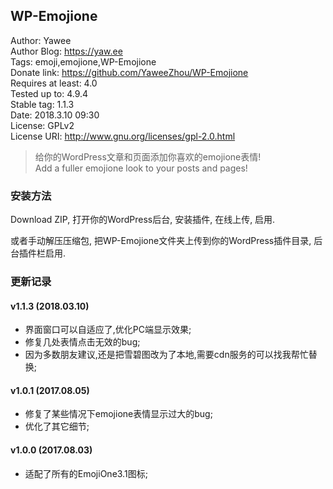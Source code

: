 ## WP-Emojione ##
Author: Yawee  
Author Blog: https://yaw.ee  
Tags: emoji,emojione,WP-Emojione  
Donate link: https://github.com/YaweeZhou/WP-Emojione  
Requires at least: 4.0  
Tested up to: 4.9.4  
Stable tag: 1.1.3  
Date: 2018.3.10 09:30  
License: GPLv2  
License URI: http://www.gnu.org/licenses/gpl-2.0.html 

> 给你的WordPress文章和页面添加你喜欢的emojione表情!  
> Add a fuller emojione look to your posts and pages!

### 安装方法 ###
Download ZIP, 打开你的WordPress后台, 安装插件, 在线上传, 启用. 

或者手动解压压缩包, 把WP-Emojione文件夹上传到你的WordPress插件目录, 后台插件栏启用. 

### 更新记录 ###
#### v1.1.3 (2018.03.10) ####
* 界面窗口可以自适应了,优化PC端显示效果;
* 修复几处表情点击无效的bug;
* 因为多数朋友建议,还是把雪碧图改为了本地,需要cdn服务的可以找我帮忙替换;

#### v1.0.1 (2017.08.05) ####
* 修复了某些情况下emojione表情显示过大的bug;
* 优化了其它细节;

#### v1.0.0 (2017.08.03) ####
* 适配了所有的EmojiOne3.1图标;
